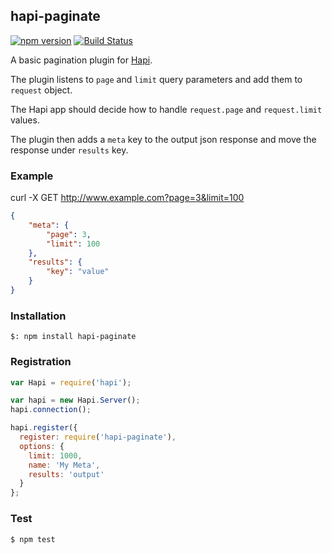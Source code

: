 ## hapi-paginate

[![npm version](https://badge.fury.io/js/hapi-paginate.svg)](http://badge.fury.io/js/hapi-paginate)
[![Build Status](https://travis-ci.org/developmentseed/hapi-paginate.svg?branch=master)](https://travis-ci.org/developmentseed/hapi-paginate)

A basic pagination plugin for [Hapi](http://hapijs.com/).

The plugin listens to `page` and `limit` query parameters and add them to `request` object.

The Hapi app should decide how to handle `request.page` and `request.limit` values.

The plugin then adds a `meta` key to the output json response and move the response under `results` key.

### Example

curl -X GET http://www.example.com?page=3&limit=100

```json
{
    "meta": {
        "page": 3,
        "limit": 100
    },
    "results": {
        "key": "value"
    }
}
```
### Installation

    $: npm install hapi-paginate

### Registration

```javascript
var Hapi = require('hapi');

var hapi = new Hapi.Server();
hapi.connection();

hapi.register({
  register: require('hapi-paginate'),
  options: {
    limit: 1000,
    name: 'My Meta',
    results: 'output'
  }
};
```

### Test

    $ npm test
